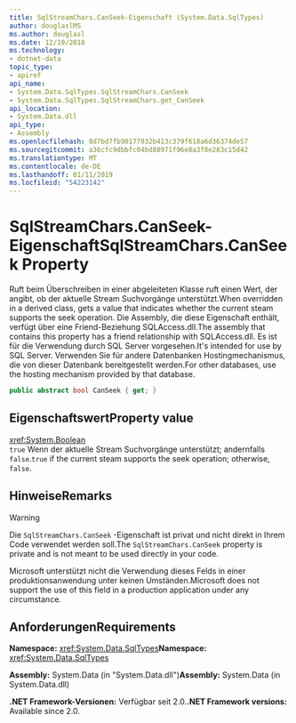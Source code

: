 ```yaml
---
title: SqlStreamChars.CanSeek-Eigenschaft (System.Data.SqlTypes)
author: douglaslMS
ms.author: douglasl
ms.date: 12/19/2018
ms.technology:
- dotnet-data
topic_type:
- apiref
api_name:
- System.Data.SqlTypes.SqlStreamChars.CanSeek
- System.Data.SqlTypes.SqlStreamChars.get_CanSeek
api_location:
- System.Data.dll
api_type:
- Assembly
ms.openlocfilehash: 8d7bd7fb90177932b413c379f618a6d36374de57
ms.sourcegitcommit: a36cfc9dbbfc04bd88971f96e8a3f8e283c15d42
ms.translationtype: MT
ms.contentlocale: de-DE
ms.lasthandoff: 01/11/2019
ms.locfileid: "54223142"
---
```

# <a name="sqlstreamcharscanseek-property"></a><span data-ttu-id="7cd5f-102">SqlStreamChars.CanSeek-Eigenschaft</span><span class="sxs-lookup"><span data-stu-id="7cd5f-102">SqlStreamChars.CanSeek Property</span></span>

<span data-ttu-id="7cd5f-103">Ruft beim Überschreiben in einer abgeleiteten Klasse ruft einen Wert, der angibt, ob der aktuelle Stream Suchvorgänge unterstützt.</span><span class="sxs-lookup"><span data-stu-id="7cd5f-103">When overridden in a derived class, gets a value that indicates whether the current steam supports the seek operation.</span></span> <span data-ttu-id="7cd5f-104">Die Assembly, die diese Eigenschaft enthält, verfügt über eine Friend-Beziehung SQLAccess.dll.</span><span class="sxs-lookup"><span data-stu-id="7cd5f-104">The assembly that contains this property has a friend relationship with SQLAccess.dll.</span></span> <span data-ttu-id="7cd5f-105">Es ist für die Verwendung durch SQL Server vorgesehen.</span><span class="sxs-lookup"><span data-stu-id="7cd5f-105">It's intended for use by SQL Server.</span></span> <span data-ttu-id="7cd5f-106">Verwenden Sie für andere Datenbanken Hostingmechanismus, die von dieser Datenbank bereitgestellt werden.</span><span class="sxs-lookup"><span data-stu-id="7cd5f-106">For other databases, use the hosting mechanism provided by that database.</span></span>

```csharp
public abstract bool CanSeek { get; }
```

## <a name="property-value"></a><span data-ttu-id="7cd5f-107">Eigenschaftswert</span><span class="sxs-lookup"><span data-stu-id="7cd5f-107">Property value</span></span>

<xref:System.Boolean>\
<span data-ttu-id="7cd5f-108">`true` Wenn der aktuelle Stream Suchvorgänge unterstützt; andernfalls `false`.</span><span class="sxs-lookup"><span data-stu-id="7cd5f-108">`true` if the current steam supports the seek operation; otherwise, `false`.</span></span>

## <a name="remarks"></a><span data-ttu-id="7cd5f-109">Hinweise</span><span class="sxs-lookup"><span data-stu-id="7cd5f-109">Remarks</span></span>

> [!WARNING]
> <span data-ttu-id="7cd5f-110">Die `SqlStreamChars.CanSeek` -Eigenschaft ist privat und nicht direkt in Ihrem Code verwendet werden soll.</span><span class="sxs-lookup"><span data-stu-id="7cd5f-110">The `SqlStreamChars.CanSeek` property is private and is not meant to be used directly in your code.</span></span>
>
> <span data-ttu-id="7cd5f-111">Microsoft unterstützt nicht die Verwendung dieses Felds in einer produktionsanwendung unter keinen Umständen.</span><span class="sxs-lookup"><span data-stu-id="7cd5f-111">Microsoft does not support the use of this field in a production application under any circumstance.</span></span>

## <a name="requirements"></a><span data-ttu-id="7cd5f-112">Anforderungen</span><span class="sxs-lookup"><span data-stu-id="7cd5f-112">Requirements</span></span>

<span data-ttu-id="7cd5f-113">**Namespace:** <xref:System.Data.SqlTypes></span><span class="sxs-lookup"><span data-stu-id="7cd5f-113">**Namespace:** <xref:System.Data.SqlTypes></span></span>

<span data-ttu-id="7cd5f-114">**Assembly:** System.Data (in "System.Data.dll")</span><span class="sxs-lookup"><span data-stu-id="7cd5f-114">**Assembly:** System.Data (in System.Data.dll)</span></span>

<span data-ttu-id="7cd5f-115">**.NET Framework-Versionen:** Verfügbar seit 2.0.</span><span class="sxs-lookup"><span data-stu-id="7cd5f-115">**.NET Framework versions:** Available since 2.0.</span></span>